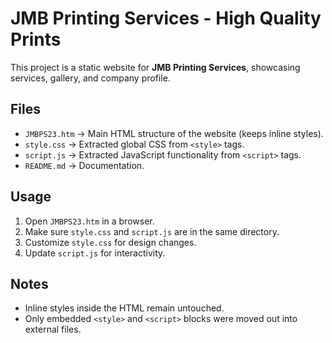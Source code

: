 # JMB Printing Services - High Quality Prints

This project is a static website for **JMB Printing Services**, showcasing services, gallery, and company profile.

## Files

- `JMBPS23.htm` → Main HTML structure of the website (keeps inline styles).
- `style.css` → Extracted global CSS from `<style>` tags.
- `script.js` → Extracted JavaScript functionality from `<script>` tags.
- `README.md` → Documentation.

## Usage

1. Open `JMBPS23.htm` in a browser.
2. Make sure `style.css` and `script.js` are in the same directory.
3. Customize `style.css` for design changes.
4. Update `script.js` for interactivity.

## Notes

- Inline styles inside the HTML remain untouched.
- Only embedded `<style>` and `<script>` blocks were moved out into external files.
